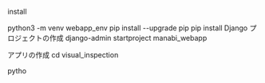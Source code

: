 install

python3 -m venv webapp_env
pip install --upgrade pip
pip install Django
プロジェクトの作成
django-admin startproject manabi_webapp

アプリの作成
cd visual_inspection

pytho